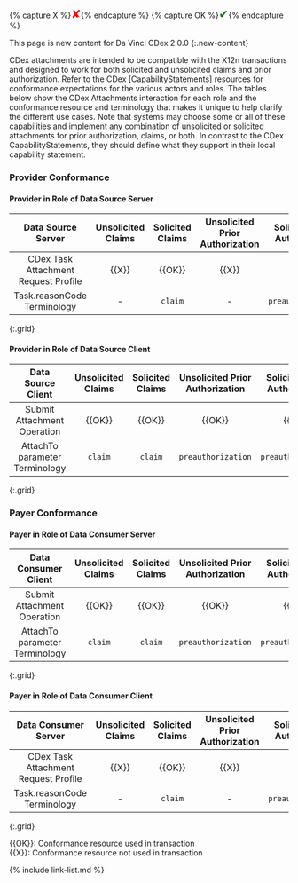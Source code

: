 {% capture X %}<span style="color:red; font-size:1.5em">&#10008;</span>{% endcapture %}
{% capture OK %}<span style="color:green; font-size:1.5em">&#10004;</span>{% endcapture %}

This page is new content for Da Vinci CDex 2.0.0
{:.new-content}

CDex attachments are intended to be compatible with the X12n transactions and designed to work for both solicited and unsolicited claims and prior authorization. Refer to the CDex [CapabilityStatements] resources for conformance expectations for the various actors and roles. The tables below show the CDex Attachments interaction for each role and the conformance resource and terminology that makes it unique to help clarify the different use cases.  Note that systems may choose some or all of these capabilities and implement any combination of unsolicited or solicited attachments for prior authorization, claims, or both. In contrast to the CDex CapabilityStatements, they should define what they support in their local capability statement.

### Provider Conformance

#### Provider in Role of Data Source Server

Data Source Server|Unsolicited Claims|Solicited Claims|Unsolicited Prior Authorization|Solicited Prior Authorization
|:---:|:---:|:---:|:---:|:---:|
CDex Task Attachment Request Profile |{{X}}|{{OK}}|{{X}}|{{OK}}
   Task.reasonCode Terminology|-|`claim`|-|`preauthorization`
{:.grid}

#### Provider in Role of Data Source Client

Data Source Client|Unsolicited Claims|Solicited Claims|Unsolicited Prior Authorization|Solicited Prior Authorization
|:---:|:---:|:---:|:---:|:---:|
Submit Attachment Operation|{{OK}}|{{OK}}|{{OK}}|{{OK}}
  AttachTo parameter Terminology|`claim`|`claim`|`preauthorization`|`preauthorization`
{:.grid}

### Payer Conformance

#### Payer in Role of Data Consumer Server

Data Consumer Client|Unsolicited Claims|Solicited Claims|Unsolicited Prior Authorization|Solicited Prior Authorization
|:---:|:---:|:---:|:---:|:---:|
Submit Attachment Operation|{{OK}}|{{OK}}|{{OK}}|{{OK}}
  AttachTo parameter Terminology|`claim`|`claim`|`preauthorization`|`preauthorization`
{:.grid}

#### Payer in Role of Data Consumer Client

Data Consumer Server|Unsolicited Claims|Solicited Claims|Unsolicited Prior Authorization|Solicited Prior Authorization
|:---:|:---:|:---:|:---:|:---:|
CDex Task Attachment Request Profile |{{X}}|{{OK}}|{{X}}|{{OK}}
   Task.reasonCode Terminology|-|`claim`|-|`preauthorization`
{:.grid}

{{OK}}: Conformance resource used in transaction  
{{X}}: Conformance resource not used in transaction

{% include link-list.md %}
